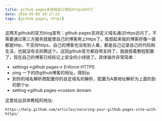 ```yaml
---
title: github pages支持自定义域名https访问了
date: 2018-05-05 19:17:23
tags: [github pages, https]
---
```

这两天github的官方blog宣布：github pages支持定义域名通过https访问了，不需要通过第三方服务就能使自己的博客用上https了。我想起来我的博客好像一直都是http，不支持https，自己的博客也没有别人看，都是自己记录自己的代码和生活，也就没有去折腾这个。这回github官方都自带支持了，我就按着教程配置了，现在自己的博客已经标记上安全的小绿锁了。具体操作非常简单：

* settings->github pages-> Enforce HTTPS 
* ping 一下的你github博客的地址，得到ip
* 到你的域名解析商配置你的自定域名的解析，配置为A类地址解析为上面的到的那个ip
* setting->github pages->custom domain

这里给出具体教程的地址:
```url
https://help.github.com/articles/securing-your-github-pages-site-with-https/
```